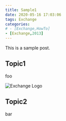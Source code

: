 ```yaml
---
title: Sample1
date: 2020-05-16 17:03:06
tags: Exchange
categories:     
# - [Exchange,HowTo]
- [Exchange,2013]
---
```


This is a sample post.

## Topic1
foo

![Exchange Logo](test.png)

## Topic2
bar

